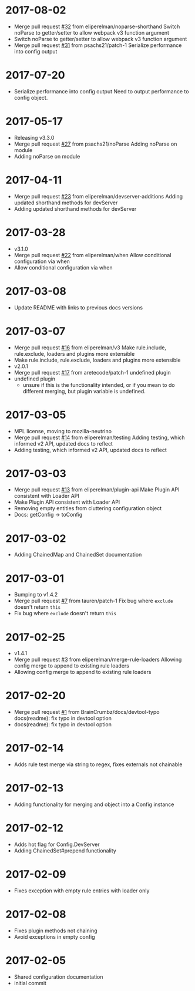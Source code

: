 2017-08-02
==========

  * Merge pull request [#32](https://github.com/mozilla-neutrino/webpack-chain/issues/32) from eliperelman/noparse-shorthand
    Switch noParse to getter/setter to allow webpack v3 function argument
  * Switch noParse to getter/setter to allow webpack v3 function argument
  * Merge pull request [#31](https://github.com/mozilla-neutrino/webpack-chain/issues/31) from psachs21/patch-1
    Serialize performance into config output

2017-07-20
==========

  * Serialize performance into config output
    Need to output performance to config object.

2017-05-17
==========

  * Releasing v3.3.0
  * Merge pull request [#27](https://github.com/mozilla-neutrino/webpack-chain/issues/27) from psachs21/noParse
    Adding noParse on module
  * Adding noParse on module

2017-04-11
==========

  * Merge pull request [#23](https://github.com/mozilla-neutrino/webpack-chain/issues/23) from eliperelman/devserver-additions
    Adding updated shorthand methods for devServer
  * Adding updated shorthand methods for devServer

2017-03-28
==========

  * v3.1.0
  * Merge pull request [#22](https://github.com/mozilla-neutrino/webpack-chain/issues/22) from eliperelman/when
    Allow conditional configuration via when
  * Allow conditional configuration via when

2017-03-08
==========

  * Update README with links to previous docs versions

2017-03-07
==========

  * Merge pull request [#16](https://github.com/mozilla-neutrino/webpack-chain/issues/16) from eliperelman/v3
    Make rule.include, rule.exclude, loaders and plugins more extensible
  * Make rule.include, rule.exclude, loaders and plugins more extensible
  * v2.0.1
  * Merge pull request [#17](https://github.com/mozilla-neutrino/webpack-chain/issues/17) from aretecode/patch-1
    undefined plugin
  * undefined plugin
    - unsure if this is the functionality intended, or if you mean to do different merging, but plugin variable is undefined.

2017-03-05
==========

  * MPL license, moving to mozilla-neutrino
  * Merge pull request [#14](https://github.com/mozilla-neutrino/webpack-chain/issues/14) from eliperelman/testing
    Adding testing, which informed v2 API, updated docs to reflect
  * Adding testing, which informed v2 API, updated docs to reflect

2017-03-03
==========

  * Merge pull request [#13](https://github.com/mozilla-neutrino/webpack-chain/issues/13) from eliperelman/plugin-api
    Make Plugin API consistent with Loader API
  * Make Plugin API consistent with Loader API
  * Removing empty entities from cluttering configuration object
  * Docs: getConfig -> toConfig

2017-03-02
==========

  * Adding ChainedMap and ChainedSet documentation

2017-03-01
==========

  * Bumping to v1.4.2
  * Merge pull request [#7](https://github.com/mozilla-neutrino/webpack-chain/issues/7) from tauren/patch-1
    Fix bug where `exclude` doesn't return `this`
  * Fix bug where `exclude` doesn't return `this`

2017-02-25
==========

  * v1.4.1
  * Merge pull request [#3](https://github.com/mozilla-neutrino/webpack-chain/issues/3) from eliperelman/merge-rule-loaders
    Allowing config merge to append to existing rule loaders
  * Allowing config merge to append to existing rule loaders

2017-02-20
==========

  * Merge pull request [#1](https://github.com/mozilla-neutrino/webpack-chain/issues/1) from BrainCrumbz/docs/devtool-typo
    docs(readme): fix typo in devtool option
  * docs(readme): fix typo in devtool option

2017-02-14
==========

  * Adds rule test merge via string to regex, fixes externals not chainable

2017-02-13
==========

  * Adding functionality for merging and object into a Config instance

2017-02-12
==========

  * Adds hot flag for Config.DevServer
  * Adding ChainedSet#prepend functionality

2017-02-09
==========

  * Fixes exception with empty rule entries with loader only

2017-02-08
==========

  * Fixes plugin methods not chaining
  * Avoid exceptions in empty config

2017-02-05
==========

  * Shared configuration documentation
  * initial commit
